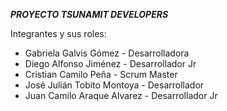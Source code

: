***PROYECTO TSUNAMIT DEVELOPERS*** 

Integrantes y sus roles:

* Gabriela Galvis Gómez - Desarrolladora
* Diego Alfonso Jiménez - Desarrollador Jr
* Cristian Camilo Peña - Scrum Master
* José Julián Tobito Montoya - Desarrollador
* Juan Camilo Araque Alvarez - Desarrollador Jr
